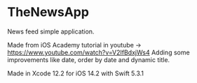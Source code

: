 # TheNewsApp
News feed simple application.

Made from iOS Academy tutorial in youtube -> <https://www.youtube.com/watch?v=V2IfBdxjWs4>
Adding some improvements like date, order by date and dynamic title.

Made in Xcode 12.2 for iOS 14.2 with Swift 5.3.1
